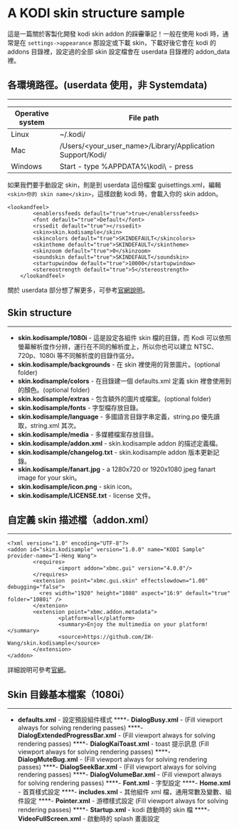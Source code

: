# A KODI skin structure sample
這是一篇關於客製化開發 kodi skin addon 的~~踩雷~~筆記！一般在使用 kodi 時，通常是在 `settings->appearance` 那設定或下載 skin，下載好後它會在 kodi 的 addons 目錄裡，設定過的全部 skin 設定檔會在 userdata 目錄裡的 addon_data 裡。


## **各環境路徑。(userdata 使用，非 Systemdata)**
----------
| **Operative system** | **File path**                                             |
| -------------------- | --------------------------------------------------------- |
| Linux                | ~/.kodi/                                                  |
| Mac                  | /Users/<your_user_name>/Library/Application Support/Kodi/ |
| Windows              | Start - type %APPDATA%\kodi\ - press <Enter>              |


如果我們要手動設定 skin，則是到 userdata 這份檔案 guisettings.xml，編輯 `<skin>你的 skin name</skin>`，這樣啟動 kodi 時，會載入你的 skin addon。


    <lookandfeel>
            <enablerssfeeds default="true">true</enablerssfeeds>
            <font default="true">Default</font>
            <rssedit default="true"></rssedit>
            <skin>skin.kodisample</skin>
            <skincolors default="true">SKINDEFAULT</skincolors>
            <skintheme default="true">SKINDEFAULT</skintheme>
            <skinzoom default="true">0</skinzoom>
            <soundskin default="true">SKINDEFAULT</soundskin>
            <startupwindow default="true">10000</startupwindow>
            <stereostrength default="true">5</stereostrength>
        </lookandfeel>

關於 userdata 部分想了解更多，可參考[官網說明](http://kodi.wiki/view/Userdata)。


## **Skin structure**
----------
- **skin.kodisample/1080i** - 這是設定各組件 skin 檔的目錄，而 Kodi 可以依照螢幕解析度作分辨，運行在不同的解析度上，所以你也可以建立 NTSC、720p、1080i 等不同解析度的目錄作區分。
- **skin.kodisample/backgrounds** - 在 skin 裡使用的背景圖片。(optional folder)
- **skin.kodisample/colors** - 在目錄建一個 defaults.xml 定義 skin 裡會使用到的顏色。(optional folder)
- **skin.kodisample/extras** - 包含額外的圖片或檔案。(optional folder)
- **skin.kodisample/fonts** - 字型檔存放目錄。
- **skin.kodisample/language** - 多國語言目錄字串定義，string.po 優先讀取，string.xml 其次。
- **skin.kodisample/media** - 多媒體檔案存放目錄。
- **skin.kodisample/addon.xml** - skin.kodisample addon 的描述定義檔。 
- **skin.kodisample/changelog.txt** - skin.kodisample addon 版本更新記錄。
- **skin.kodisample/fanart.jpg** - a 1280x720 or 1920x1080 jpeg fanart image for your skin。
- **skin.kodisample/icon.png** - skin icon。
- **skin.kodisample/LICENSE.txt** - license 文件。



## **自定義 skin 描述檔（addon.xml）**
----------
    <?xml version="1.0" encoding="UTF-8"?>
    <addon id="skin.kodisample" version="1.0.0" name="KODI Sample" provider-name="I-Heng Wang">
            <requires>
                    <import addon="xbmc.gui" version="4.0.0"/>
            </requires>
            <extension  point="xbmc.gui.skin" effectslowdown="1.00" debugging="false">
              <res width="1920" height="1080" aspect="16:9" default="true" folder="1080i" />
            </extenion>
            <extension point="xbmc.addon.metadata">
                    <platform>all</platform>
                    <summary>Enjoy the multimedia on your platform!</summary>
                    <source>https://github.com/IH-Wang/skin.kodisample</source>
            </extension>
    </addon>

詳細說明可參考[官網](http://kodi.wiki/view/Addon.xml)。



## **Skin 目錄基本檔案（1080i）**
----------
- **defaults.xml** - 設定預設組件樣式
****- **DialogBusy.xml** - (Fill viewport always for solving rendering passes)
****- **DialogExtendedProgressBar.xml** - (Fill viewport always for solving rendering passes)
****- **DialogKaiToast.xml** - toast 提示訊息 (Fill viewport always for solving rendering passes)
****- **DialogMuteBug.xml** - (Fill viewport always for solving rendering passes)
****- **DialogSeekBar.xml** - (Fill viewport always for solving rendering passes)
****- **DialogVolumeBar.xml** - (Fill viewport always for solving rendering passes)
****- **Font.xml** - 字型設定
****- **Home.xml** - 首頁樣式設定
****- **includes.xml** - 其他組件 xml 檔，通用常數及變數、組件設定
****- **Pointer.xml** - 游標樣式設定 (Fill viewport always for solving rendering passes)
****- **Startup.xml** - kodi 啟動時的 skin 檔
****- **VideoFullScreen.xml** - 啟動時的 splash 畫面設定

